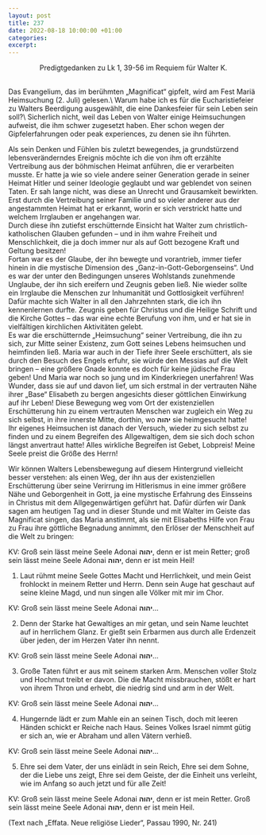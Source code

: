 ```yaml
---
layout: post
title: 237
date: 2022-08-18 10:00:00 +01:00
categories: 
excerpt: 
---
```


<p align="center">Predigtgedanken zu Lk 1, 39-56 im Requiem für Walter K.</p>
<br/>
Das Evangelium, das im berühmten „Magnificat“ gipfelt, wird am Fest Mariä Heimsuchung (2. Juli) gelesen.\
Warum habe ich es für die Eucharistiefeier zu Walters Beerdigung ausgewählt, die eine Dankesfeier für sein Leben sein soll?\
Sicherlich nicht, weil das Leben von Walter einige Heimsuchungen aufweist, die ihm schwer zugesetzt haben. Eher schon wegen der Gipfelerfahrungen oder peak experiences, zu denen sie ihn führten.

Als sein Denken und Fühlen bis zuletzt bewegendes, ja grundstürzend lebensveränderndes Ereignis möchte ich die von ihm oft erzählte Vertreibung aus der böhmischen Heimat anführen, die er verarbeiten musste. Er hatte ja wie so viele andere seiner Generation gerade in seiner Heimat Hitler und seiner Ideologie geglaubt und war geblendet von seinen Taten. Er sah lange nicht, was diese an Unrecht und Grausamkeit bewirkten. Erst durch die Vertreibung seiner Familie und so vieler anderer aus der angestammten Heimat hat er erkannt, worin er sich verstrickt hatte und welchem Irrglauben er angehangen war.\
Durch diese ihn zutiefst erschütternde Einsicht hat Walter zum christlich-katholischen Glauben gefunden – und in ihm wahre Freiheit und Menschlichkeit, die ja doch immer nur als auf Gott bezogene Kraft und Geltung besitzen!\
Fortan war es der Glaube, der ihn bewegte und vorantrieb, immer tiefer hinein in die mystische Dimension des „Ganz-in-Gott-Geborgenseins“. Und es war der unter den Bedingungen unseres Wohlstands zunehmende Unglaube, der ihn sich ereifern und Zeugnis geben ließ. Nie wieder sollte ein Irrglaube die Menschen zur Inhumanität und Gottlosigkeit verführen! Dafür machte sich Walter in all den Jahrzehnten stark, die ich ihn kennenlernen durfte. Zeugnis geben für Christus und die Heilige Schrift und die Kirche Gottes – das war eine echte Berufung von ihm, und er hat sie in vielfältigen kirchlichen Aktivitäten gelebt.\
Es war die erschütternde „Heimsuchung“ seiner Vertreibung, die ihn zu sich, zur Mitte seiner Existenz, zum Gott seines Lebens heimsuchen und heimfinden ließ. Maria war auch in der Tiefe ihrer Seele erschüttert, als sie durch den Besuch des Engels erfuhr, sie würde den Messias auf die Welt bringen – eine größere Gnade konnte es doch für keine jüdische Frau geben! Und Maria war noch so jung und im Kinderkriegen unerfahren! Was Wunder, dass sie auf und davon lief, um sich erstmal in der vertrauten Nähe ihrer „Base“ Elisabeth zu bergen angesichts dieser göttlichen Einwirkung auf ihr Leben! Diese Bewegung weg vom Ort der existenziellen Erschütterung hin zu einem vertrauten Menschen war zugleich ein Weg zu sich selbst, in ihre innerste Mitte, dorthin, wo **יהוה** sie heimgesucht hatte!\
Ihr eigenes Heimsuchen ist danach der Versuch, wieder zu sich selbst zu finden und zu einem Begreifen des Allgewaltigen, dem sie sich doch schon längst anvertraut hatte! Alles wirkliche Begreifen ist Gebet, Lobpreis! Meine Seele preist die Größe des Herrn!

Wir können Walters Lebensbewegung auf diesem Hintergrund vielleicht besser verstehen: als einen Weg, der ihn aus der existenziellen Erschütterung über seine Verirrung im Hitlerismus in eine immer größere Nähe und Geborgenheit in Gott, ja eine mystische Erfahrung des Einsseins in Christus mit dem Allgegenwärtigen geführt hat. Dafür dürfen wir Dank sagen am heutigen Tag und in dieser Stunde und mit Walter im Geiste das Magnificat singen, das Maria anstimmt, als sie mit Elisabeths Hilfe von Frau zu Frau ihre göttliche Begnadung annimmt, den Erlöser der Menschheit auf die Welt zu bringen:

KV: Groß sein lässt meine Seele Adonai **יהוה**, denn er ist mein Retter; groß sein lässt meine Seele Adonai **יהוה**, denn er ist mein Heil!

1. Laut rühmt meine Seele Gottes Macht und Herrlichkeit, und mein Geist frohlockt in meinem Retter und Herrn. Denn sein Auge hat geschaut auf seine kleine Magd, und nun singen alle Völker mit mir im Chor.

KV: Groß sein lässt meine Seele Adonai **יהוה**…

2. Denn der Starke hat Gewaltiges an mir getan, und sein Name leuchtet auf in herrlichem Glanz. Er gießt sein Erbarmen aus durch alle Erdenzeit über jeden, der im Herzen Vater ihn nennt.

KV: Groß sein lässt meine Seele Adonai **יהוה**…

3. Große Taten führt er aus mit seinem starken Arm. Menschen voller Stolz und Hochmut treibt er davon. Die die Macht missbrauchen, stößt er hart von ihrem Thron und erhebt, die niedrig sind und arm in der Welt.

KV: Groß sein lässt meine Seele Adonai **יהוה**…

4. Hungernde lädt er zum Mahle ein an seinen Tisch, doch mit leeren Händen schickt er Reiche nach Haus. Seines Volkes Israel nimmt gütig er sich an, wie er Abraham und allen Vätern verhieß.

KV: Groß sein lässt meine Seele Adonai **יהוה**…

5. Ehre sei dem Vater, der uns einlädt in sein Reich, Ehre sei dem Sohne, der die Liebe uns zeigt, Ehre sei dem Geiste, der die Einheit uns verleiht, wie im Anfang so auch jetzt und für alle Zeit!

KV: Groß sein lässt meine Seele Adonai **יהוה**, denn er ist mein Retter. Groß sein lässt meine Seele Adonai **יהוה**, denn er ist mein Heil.

(Text nach „Effata. Neue religiöse Lieder“, Passau 1990, Nr. 241)
